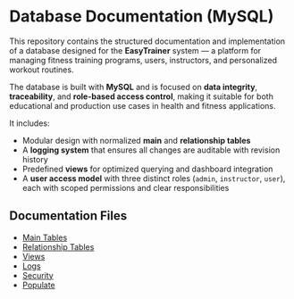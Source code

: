 # Database Documentation (MySQL)

This repository contains the structured documentation and implementation of a database designed for the **EasyTrainer** system — a platform for managing fitness training programs, users, instructors, and personalized workout routines.

The database is built with **MySQL** and is focused on **data integrity**, **traceability**, and **role-based access control**, making it suitable for both educational and production use cases in health and fitness applications.

It includes:
- Modular design with normalized **main** and **relationship tables**
- A **logging system** that ensures all changes are auditable with revision history
- Predefined **views** for optimized querying and dashboard integration
- A **user access model** with three distinct roles (`admin`, `instructor`, `user`), each with scoped permissions and clear responsibilities

## Documentation Files

- [Main Tables](./docs/main_tables.md)  
- [Relationship Tables](./docs/relationship_tables.md)  
- [Views](./docs/views.md)  
- [Logs](./docs/logs.md)  
- [Security](./docs/security.md)  
- [Populate](./docs/populate.md)  
